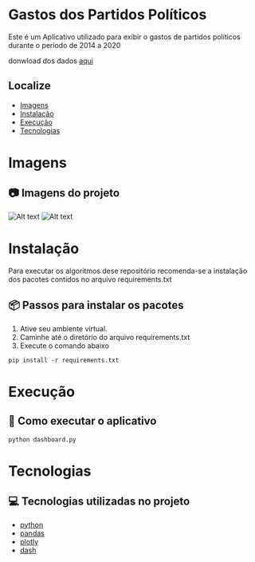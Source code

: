 # Gastos dos Partidos Políticos
Este é um Aplicativo utilizado para exibir o gastos de partidos políticos durante o período de 2014 a 2020

donwload dos dados [aqui](https://basedosdados.org/dataset/br-me-rais?bdm_table=microdados_vinculos)

## Localize
* [Imagens](#Imagens)
* [Instalação](#Instalação)
* [Execução](#Execução)
* [Tecnologias](#Tecnologias)

# Imagens

## 📷 Imagens do projeto

![Alt text](/img1.png?raw=true "Painel")
![Alt text](/img2.png?raw=true "Painel")

# Instalação
Para executar os algoritmos dese repositório recomenda-se a 
instalação dos pacotes contidos no arquivo requirements.txt

## 📦 Passos para instalar os pacotes

1. Ative seu ambiente virtual.
2. Caminhe até o diretório do arquivo requirements.txt
3. Execute o comando abaixo

```
pip install -r requirements.txt
```

# Execução

## 🚀 Como executar o aplicativo

```
python dashboard.py
```

# Tecnologias

## 💻 Tecnologias utilizadas no projeto

* [python](https://www.python.org/)
* [pandas](https://pandas.pydata.org/)
* [plotly](https://plotly.com/python/plotly-express/)
* [dash](https://dash.plotly.com/)
